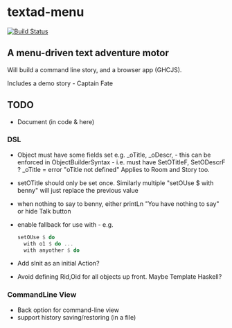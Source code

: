 # textad-menu

[![Build Status](https://travis-ci.org/colin-passiv/textad-menu.svg?branch=master)](https://travis-ci.org/colin-passiv/textad-menu)

## A menu-driven text adventure motor

Will build a command line story, and a browser app (GHCJS).

Includes a demo story - Captain Fate


## TODO
- Document (in code & here)

### DSL

- Object must have some fields set  e.g. _oTitle, _oDescr, - this can be enforced in ObjectBuilderSyntax - i.e. must have SetOTitleF, SetODescrF ?
  _oTitle      = error "oTitle not defined"
  Applies to Room and Story too.
- setOTitle should only be set once. Similarly multiple "setOUse $ with benny" will just replace the previous value

- when nothing to say to benny, either printLn "You have nothing to say" or hide Talk button

- enable fallback for use with - e.g.

  ```haskell
  setOUse $ do
    with o1 $ do ...
    with anyother $ do
  ```

- Add sInit as an initial Action?

- Avoid defining Rid,Oid for all objects up front. Maybe Template Haskell?

### CommandLine View
- Back option for command-line view
- support history saving/restoring (in a file)
